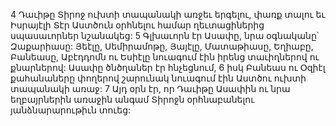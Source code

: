 4 Դաւիթը Տիրոջ ուխտի տապանակի առջեւ երգելու, փառք տալու եւ Իսրայէլի Տէր Աստծուն օրհնելու համար ղեւտացիներից սպասաւորներ նշանակեց: 5 Գլխաւորն էր Ասափը, նրա օգնականը՝ Զաքարիասը: Յեէլը, Սեմիրամոթը, Յայէլը, Մատաթիասը, Եղիաբը, Բանեասը, Աբէդդոմն ու Եսիէլը նուագում էին իրենց տաւիղներով ու քնարներով: Ասափը ծնծղաներ էր հնչեցնում, 6 իսկ Բանեաս ու Օզիէլ քահանաները փողերով շարունակ նուագում էին Աստծու ուխտի տապանակի առաջ:
7 Այդ օրն էր, որ Դաւիթը Ասափին ու նրա եղբայրներին առաջին անգամ Տիրոջն օրհնաբանելու յանձնարարութիւն տուեց:

